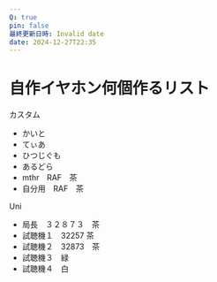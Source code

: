 ```yaml
---
Q: true
pin: false
最終更新日時: Invalid date
date: 2024-12-27T22:35
---
```

# 自作イヤホン何個作るリスト

カスタム

- かいと  
- てぃあ  
- ひつじぐも  
- あるどら  
- mthr　RAF　茶  
- 自分用　RAF　茶  

Uni

- 局長　３２８７３　茶  
- 試聴機１　32257 茶  
- 試聴機２　32873　茶  
- 試聴機３　緑  
- 試聴機４　白